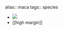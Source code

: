 alias:: maca
tags:: species

- ![](https://peach-geographical-bat-397.mypinata.cloud/ipfs/QmdraiCaUEc3ACxpgCYaMWG8fP2sekZ2hmovswjtQUf2Jf)
- [[high margin]]